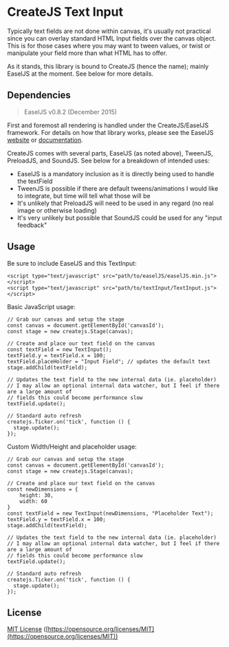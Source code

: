 # CreateJS Text Input

Typically text fields are not done within canvas, it's usually not practical since you can overlay 
standard HTML Input fields over the canvas object. This is for those cases where you may want to 
tween values, or twist or manipulate your field more than what HTML has to offer.

As it stands, this library is bound to CreateJS (hence the name); mainly EaselJS at the moment. 
See below for more details. 

## Dependencies

> EaselJS v0.8.2 (December 2015)

First and foremost all rendering is handled under the CreateJS/EaselJS framework. For details on 
how that library works, please see the EaselJS [website](http://www.createjs.com/easeljs) or 
[documentation](http://www.createjs.com/docs/easeljs/).

CreateJS comes with several parts, EaselJS (as noted above), TweenJS, PreloadJS, and SoundJS. See 
below for a breakdown of intended uses:
 
* EaselJS is a mandatory inclusion as it is directly being used to handle the textField
* TweenJS is possible if there are default tweens/animations I would like to integrate, but time 
will tell what those will be
* It's unlikely that PreloadJS will need to be used in any regard (no real image or otherwise 
loading)
* It's very unlikely but possible that SoundJS could be used for any "input feedback"

## Usage

Be sure to include EaselJS and this TextInput:

    <script type="text/javascript" src="path/to/easelJS/easelJS.min.js"></script>
    <script type="text/javascript" src="path/to/textInput/TextInput.js"></script>

Basic JavaScript usage:

    // Grab our canvas and setup the stage
    const canvas = document.getElementById('canvasId');
    const stage = new createjs.Stage(canvas);
    
    // Create and place our text field on the canvas
    const textField = new TextInput();
    textField.y = textField.x = 100;
    textField.placeHolder = "Input Field"; // updates the default text
    stage.addChild(textField);
    
    // Updates the text field to the new internal data (ie. placeholder)
    // I may allow an optional internal data watcher, but I feel if there are a large amount of 
    // fields this could become performance slow
    textField.update();
    
    // Standard auto refresh
    createjs.Ticker.on('tick', function () {
      stage.update();
    });

Custom Width/Height and placeholder usage:

    // Grab our canvas and setup the stage
    const canvas = document.getElementById('canvasId');
    const stage = new createjs.Stage(canvas);
    
    // Create and place our text field on the canvas
    const newDimensions = {
        height: 30,
        width: 60
    }
    const textField = new TextInput(newDimensions, "Placeholder Text");
    textField.y = textField.x = 100;
    stage.addChild(textField);
    
    // Updates the text field to the new internal data (ie. placeholder)
    // I may allow an optional internal data watcher, but I feel if there are a large amount of 
    // fields this could become performance slow
    textField.update();
    
    // Standard auto refresh
    createjs.Ticker.on('tick', function () {
      stage.update();
    });

## License

[MIT License](https://opensource.org/licenses/MIT) 
([https://opensource.org/licenses/MIT](https://opensource.org/licenses/MIT))
